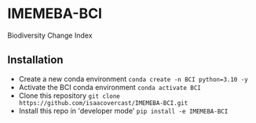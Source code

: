 # IMEMEBA-BCI
Biodiversity Change Index

## Installation

* Create a new conda environment
`conda create -n BCI python=3.10 -y`
* Activate the BCI conda environment
`conda activate BCI`
* Clone this repository
`git clone https://github.com/isaacovercast/IMEMEBA-BCI.git`
* Install this repo in 'developer mode'
`pip install -e IMEMEBA-BCI`
